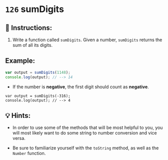 # `126` sumDigits

## 📝 Instructions:

1. Write a function called `sumDigits`. Given a number, `sumDigits` returns the sum of all its digits.

## Example:

```js
var output = sumDigits(1148);
console.log(output); // --> 14
```

+ If the number is **negative**, the first digit should count as **negative**.

```Js
var output = sumDigits(-316);
console.log(output); // --> 4
```

## 💡 Hints:

+ In order to use some of the methods that will be most helpful to you, you will most likely want to do some string to number conversion and vice versa.

+ Be sure to familiarize yourself with the `toString` method, as well as the `Number` function.
